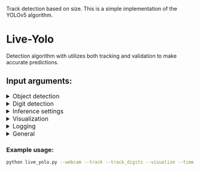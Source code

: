Track detection based on size. This is a simple implementation of the YOLOv5 algorithm.

# Live-Yolo
Detection algorithm with utilizes both tracking and validation to make accurate predictions.
## Input arguments:
<!-- |Argument|Type|Default|Description|Example|
|---|---|---|---|---|
|--weights|str|ROOT/'./TrainedModels/object/object.onnx'|Path to the object detection model's weights.|--weights ./path/to/weights.onnx|
|--source|str|None|Path to the input source.|--source ./path/to/input.mp4|
|--ip|str|None|IP address.|--ip 192.168.0.1|
|--port|int|None|Port number.|--port 8080|
|--imgsz/--img/--img-size|int/list[int]|448|Inference size (height and width) for the input image.|--imgsz 512/--img-size 640 480|
|--data|str|ROOT/"./TrainedModels/Object/data.yaml"|Path to the dataset configuration file.|--data ./path/to/data.yaml|
|--max_det|int|1000|Maximum number of detections per image.|--max_det 500|
|--conf_thres|float|0.6|Confidence threshold for object detection.|--conf_thres 0.5|
|--iou_thres|float|0.1|Intersection over Union (IoU) threshold for NMS.|--iou_thres 0.2|
|--line_thickness|int|3|Thickness of bounding box lines for visualizations.|--line_thickness 2|
|--hide_labels|action: store_true|False|Hide object labels in visualizations.|--hide_labels|
|--hide_conf|action: store_true|False|Hide object confidences in visualizations.|--hide_conf|
|--half|action: store_true||Use FP16 (half-precision) inference.|--half|
|--dnn|action: store_true||Use OpenCV DNN for ONNX inference.|--dnn|
|--device|str|'cuda:0'|Which device to run inference on, e.g. mps, cpu, cuda.|--device cuda:0|
|--ckpt|str|None|Path to the pretrained model checkpoint.|--ckpt ./path/to/checkpoint.pth|
|--auto|action: store_true||Auto-size using the model.|--auto|
|--classes|int/list[int]||Filter detections by class index.|--classes 0/--classes 0 2 3|
|--name_run|str|randomly generated names|Name of the run to save the results.|--name_run my_run|
|--object_frames|int|3|Number of frames to track for object certainty.|--object_frames 5|
|--tracker_thresh|float|0.6|Tracker threshold for object tracking.|--tracker_thresh 0.5|
|--class_to_track|int|1|Class index to track.|--class_to_track 2|
|--track_digits|action: store_true||Enable digit tracking.|--track_digits|
|--digit_frames|int|3|Number of frames to track for digit certainty.|--digit_frames 5|
|--weights_digits|str|"./TrainedModels/digit/digit.onnx"|Path to the model for digit detection.|--weights_digits ./path/to/digit_model.onnx|
|--conf_digits|float|0.3|Confidence threshold for digit detection.|--conf_digits 0.5|
|--iou_digits|float|0.1|IoU threshold for digit detections.|--iou_digits 0.2|
|--ind_thresh|float|0.1|Individual threshold for digit sequences.|--ind_thresh 0.2|
|--seq_thresh|float|0.2|Sequence threshold for digit sequences.|--seq_thresh 0.3|
|--out_thresh|float|0.35|Output threshold for sequence history.|--out_thresh 0.4|
|--verbose|action: store_true||Print information during execution.|--verbose|
|--data_digit|str|"./TrainedModels/digit/data.yaml"|Path to the dataset configuration file for digit detection.|--data_digit ./path/to/digit_data.yaml|
|--imgsz_digit|int/list[int]|448|Inference size (height and width) for digit detection.|--imgsz_digit 512/--imgsz_digit 640 480|
|--combination_file|str|"./TrainedModels/data/combinations.txt"|Path to the combination file.||
|--augment|action: store_true||Augmented inference.|--augment|
|--agnostic-nms|action: store_true||Class-agnostic NMS.|--agnostic-nms|
|--visualize|action: BooleanOptionalAction||Enable visualization.|--visualize|
|--wait|action: BooleanOptionalAction|Help: Wait for keypress after each visualization|--wait|
|--prog_bar|action: BooleanOptionalAction||Enable progress bar.|--prog_bar|
|--save_time_log|action: BooleanOptionalAction||Save time log.|--save_time_log|
|--force_detect_digits|action: BooleanOptionalAction||Force digit detection.|--force_detect_digits|
|--track|action: BooleanOptionalAction||Enable tracking.|--track|
|--save_csv|action: BooleanOptionalAction||Save results as CSV.|--save_csv|
|--log_time|action: BooleanOptionalAction||Log time during execution.|--log_time|
|--disp_pred|action: BooleanOptionalAction||Display predictions.|--disp_pred|
|--disp_time|action: BooleanOptionalAction||Display execution time.|--disp_time|
|--transmit|action: BooleanOptionalAction||Transmit data.|--transmit|
|--webcam|action: BooleanOptionalAction||Use webcam as input.|--webcam|
|--log_all|action: BooleanOptionalAction||Log all information.|--log_all| -->



<details style="font-size: 16px;">
<summary> Object detection </summary>
<br>

| Argument | Type | Default | Description | Example |
| --- | --- | --- | --- | --- |
|--weights|str|ROOT/'./TrainedModels/object/object.onnx'|Path to the object detection model's weights.|--weights ./path/to/weights.onnx|
|--data|str|ROOT/"./TrainedModels/Object/data.yaml"|Path to the dataset configuration file.|--data ./path/to/data.yaml|
|--max_det|int|1000|Maximum number of detections per image.|--max_det 500|
|--conf_thres|float|0.6|Confidence threshold for object detection.|--conf_thres 0.5|
|--iou_thres|float|0.1|Intersection over Union (IoU) threshold for NMS.|--iou_thres 0.2|
|--track|action: BooleanOptionalAction||Enable tracking.|--track|
|--imgsz/--img/--img-size|int/list[int]|448|Inference size (height and width) for the input image.|--imgsz 512/--img-size 640 480|

</br>
</details>

<details style="font-size: 16px;">
<summary> Digit detection </summary>
<br>

| Argument | Type | Default | Description | Example |
| --- | --- | --- | --- | --- |
|--track_digits|action: store_true||Enable digit tracking.|--track_digits|
|--digit_frames|int|3|Number of frames to track for digit certainty.|--digit_frames 5|
|--weights_digits|str|"./TrainedModels/digit/digit.onnx"|Path to the model for digit detection.|--weights_digits ./path/to/digit_model.onnx|
|--conf_digits|float|0.3|Confidence threshold for digit detection.|--conf_digits 0.5|
|--iou_digits|float|0.1|IoU threshold for digit detections.|--iou_digits 0.2|
|--ind_thresh|float|0.1|Individual threshold for digit sequences.|--ind_thresh 0.2|
|--seq_thresh|float|0.2|Sequence mean threshold for digit sequences.|--seq_thresh 0.3|
|--out_thresh|float|0.35|Output threshold for sequence mean history.|--out_thresh 0.4|
|--data_digit|str|"./TrainedModels/digit/data.yaml"|Path to the dataset configuration file for digit detection.|--data_digit ./path/to/digit_data.yaml|
|--imgsz_digit|int/list[int]|448|Inference size (height and width) for digit detection.|--imgsz_digit 512/--imgsz_digit 640 480|
|--combination_file|str|"./TrainedModels/data/combinations.txt"|Path to the combination file.||

<br>
</details>

<details style="font-size: 16px;">
<summary> Inference settings </summary>
<br>

| Argument | Type | Default | Description | Example |
| --- | --- | --- | --- | --- |
|--object_frames|int|3|Number of frames to track for object certainty.|--object_frames 5|
|--tracker_thresh|float|0.6|Tracker threshold for object tracking.|--tracker_thresh 0.5|
|--class_to_track|int|1|Class index to track.|--class_to_track 2|
|--augment|action: store_true||Augmented inference.|--augment|
|--agnostic-nms|action: store_true||Class-agnostic NMS.|--agnostic-nms|
|--half|action: store_true||Use FP16 (half-precision) inference.|--half|
|--device|str|'cuda:0'|Which device to run inference on, e.g. mps, cpu, cuda.|--device cuda:0|
|--ckpt|str|None|Path to the pretrained model checkpoint.|--ckpt ./path/to/checkpoint.pth|
|--auto|action: store_true||Auto-size using the model.|--auto|

<br>
</details>

<details style="font-size: 16px;">
<summary> Visualization </summary>
<br>

| Argument | Type | Default | Description | Example |
| --- | --- | --- | --- | --- |
|--visualize|action: BooleanOptionalAction||Enable visualization.|--visualize|
|--wait|action: BooleanOptionalAction|Help: Wait for keypress after each visualization|--wait|
|--prog_bar|action: BooleanOptionalAction||Enable progress bar.|--prog_bar|
|--hide_labels|action: store_true|False|Hide object labels in visualizations.|--hide_labels|
|--hide_conf|action: store_true|False|Hide object confidences in visualizations.|--hide_conf|
|--line_thickness|int|3|Thickness of bounding box lines for visualizations.|--line_thickness 2|

<br>
</details>

<details style="font-size: 16px;">
<summary> Logging </summary>
<br>

| Argument | Type | Default | Description | Example |
| --- | --- | --- | --- | --- |
|--verbose|action: store_true||Print information during execution.|--verbose|
|--save_time_log|action: BooleanOptionalAction||Save time log.|--save_time_log|
|--save_csv|action: BooleanOptionalAction||Save results as CSV.|--save_csv|
|--log_time|action: BooleanOptionalAction||Log time during execution.|--log_time|
|--disp_pred|action: BooleanOptionalAction||Display predictions.|--disp_pred|
|--disp_time|action: BooleanOptionalAction||Display execution time.|--disp_time|
|--log_all|action: BooleanOptionalAction||Log all information.|--log_all|

<br>
</details>


<details style="font-size: 16px;">
<summary> General </summary>
<br>

| Argument | Type | Default | Description | Example |
| --- | --- | --- | --- | --- |
|--ip|str|None|IP address.|--ip 192.168.0.1|
|--port|int|None|Port number.|--port 8080|
|--name_run|str|randomly generated names|Name of the run to save the results.|--name_run my_run|
|--transmit|action: BooleanOptionalAction||Transmit data.|--transmit|
|--webcam|action: BooleanOptionalAction||Use webcam as input.|--webcam|
|--classes|int/list[int]||Filter detections by class index.|--classes 0/--classes 0 2 3|
|--source|str|None|Path to the input source.|--source ./path/to/input.mp4|

<br>
</details>

### Example usage:
```bash
python live_yolo.py --webcam --track --track_digits --visualize --time 60 --disp_pred --object_frames 10 --class_to_track 1 --verbose
```